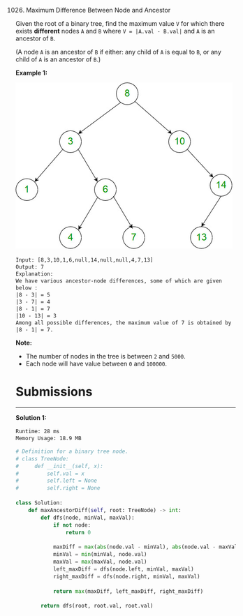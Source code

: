 1026. Maximum Difference Between Node and Ancestor

Given the root of a binary tree, find the maximum value `V` for which there exists **different** nodes `A` and `B` where `V = |A.val - B.val|` and `A` is an ancestor of `B`.

(A node `A` is an ancestor of `B` if either: any child of `A` is equal to `B`, or any child of `A` is an ancestor of `B`.)

 

**Example 1:**

![1026_2whqcep.jpg](img/1026_2whqcep.jpg)
```
Input: [8,3,10,1,6,null,14,null,null,4,7,13]
Output: 7
Explanation: 
We have various ancestor-node differences, some of which are given below :
|8 - 3| = 5
|3 - 7| = 4
|8 - 1| = 7
|10 - 13| = 3
Among all possible differences, the maximum value of 7 is obtained by |8 - 1| = 7.
```

**Note:**

* The number of nodes in the tree is between `2` and `5000`.
* Each node will have value between `0` and `100000`.

# Submissions
---
**Solution 1:**
```
Runtime: 28 ms
Memory Usage: 18.9 MB
```
```python
# Definition for a binary tree node.
# class TreeNode:
#     def __init__(self, x):
#         self.val = x
#         self.left = None
#         self.right = None

class Solution:
    def maxAncestorDiff(self, root: TreeNode) -> int:
        def dfs(node, minVal, maxVal):
            if not node:
                return 0

            maxDiff = max(abs(node.val - minVal), abs(node.val - maxVal))
            minVal = min(minVal, node.val)
            maxVal = max(maxVal, node.val)
            left_maxDiff = dfs(node.left, minVal, maxVal)
            right_maxDiff = dfs(node.right, minVal, maxVal)

            return max(maxDiff, left_maxDiff, right_maxDiff)
        
        return dfs(root, root.val, root.val)
```